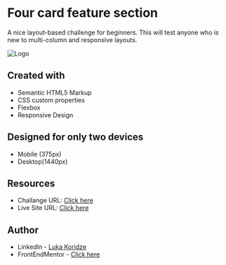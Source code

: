 # Four card feature section

A nice layout-based challenge for beginners. This will test anyone who is new to multi-column and responsive layouts.

![Logo](https://res.cloudinary.com/dz209s6jk/image/upload/f_auto,q_auto,w_700/Challenges/wbsdema37uawkvkp9lab.jpg)


## Created with
- Semantic HTML5 Markup
- CSS custom properties
- Flexbox
- Responsive Design

## Designed for only two devices 
- Mobile (375px)
- Desktop(1440px)

## Resources

- Challange URL: [Click here](https://www.frontendmentor.io/challenges/four-card-feature-section-weK1eFYK)
- Live Site URL: [Click here](https://lukenso.github.io/Four-card-feature-section/)
## Author

- LinkedIn - [Luka Koridze](https://www.linkedin.com/in/luka-koridze-4397571a4/)
- FrontEndMentor - [Click here](https://www.frontendmentor.io/profile/lukenso)

